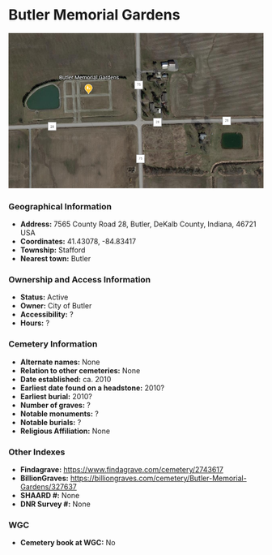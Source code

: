 # Butler Memorial Gardens
![Butler Memorial Gardens on Google Earth](https://github.com/FyoAtEPL/DeKalbCemeteries/blob/main/images/mapImages/ButlerMemorialEarth.png "Butler Memorial Gardens on Google Earth")

### Geographical Information
- **Address:** 7565 County Road 28, Butler, DeKalb County, Indiana, 46721 USA
- **Coordinates:** 41.43078, -84.83417
- **Township:** Stafford
- **Nearest town:** Butler

### Ownership and Access Information
- **Status:** Active
- **Owner:** City of Butler
- **Accessibility:** ?
- **Hours:** ?

### Cemetery Information
- **Alternate names:** None
- **Relation to other cemeteries:** None
- **Date established:** ca. 2010
- **Earliest date found on a headstone:** 2010?
- **Earliest burial:** 2010?
- **Number of graves:** ?
- **Notable monuments:** ?
- **Notable burials:** ?
- **Religious Affiliation:** None

### Other Indexes
- **Findagrave:** https://www.findagrave.com/cemetery/2743617
- **BillionGraves:** https://billiongraves.com/cemetery/Butler-Memorial-Gardens/327637
- **SHAARD #:** None
- **DNR Survey #:** None


### WGC
- **Cemetery book at WGC:** No

